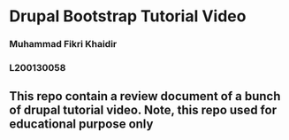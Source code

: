 # Drupal Bootstrap Tutorial Video

### Muhammad Fikri Khaidir
### L200130058

## This repo contain a review document of a bunch of drupal tutorial video. Note, this repo used for educational purpose only
